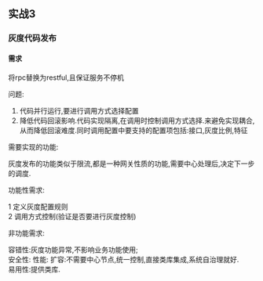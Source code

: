 ## 实战3

### 灰度代码发布

#### 需求

将rpc替换为restful,且保证服务不停机

问题:

1. 代码并行运行,要进行调用方式选择配置
2. 降低代码回滚影响.代码实现隔离,在调用时控制调用方式选择.来避免实现耦合,从而降低回滚难度.同时调用配置中要支持的配置项包括:接口,灰度比例,特征

需要实现的功能:

灰度发布的功能类似于限流,都是一种网关性质的功能,需要中心处理后,决定下一步的调度.

功能性需求:

1 定义灰度配置规则    
2 调用方式控制(验证是否要进行灰度控制)

非功能需求:

容错性:灰度功能异常,不影响业务功能使用;    
安全性:
性能:
扩容:不需要中心节点,统一控制,直接类库集成,系统自治理就好.    
易用性:提供类库.



















